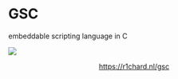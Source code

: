 <h1>GSC</h1>

embeddable scripting language in C
<p>
  <img src="https://r1chard.nl/gsc/preview.jpg">
</p>
<p align="center">
<a href="https://r1chard.nl/gsc">https://r1chard.nl/gsc</a>
</p>
